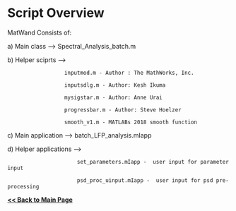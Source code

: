 
# Script Overview

MatWand Consists of:

a) Main class --> Spectral_Analysis_batch.m

b) Helper sciprts -->

                      inputmod.m - Author : The MathWorks, Inc.

                      inputsdlg.m - Author: Kesh Ikuma

                      mysigstar.m - Author: Anne Urai

                      progressbar.m - Author: Steve Hoelzer

                      smooth_v1.m - MATLABs 2018 smooth function
                      
c) Main application --> batch_LFP_analysis.mIapp

d) Helper applications -->

                          set_parameters.mIapp -  user input for parameter input
                          
                          psd_proc_uinput.mIapp -  user input for psd pre-processing





**[<< Back to Main Page](/README.md)**
